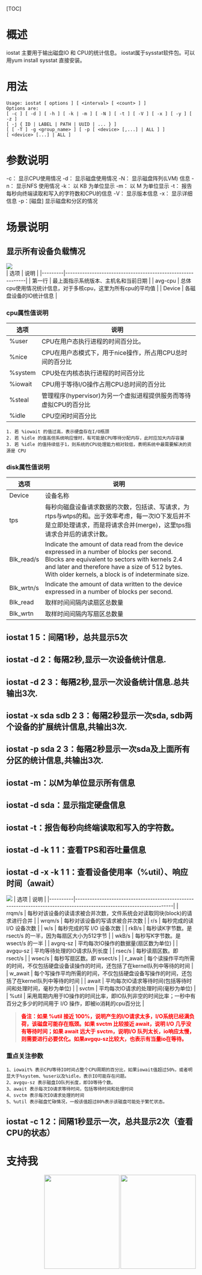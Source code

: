 [TOC]
# 概述
iostat 主要用于输出磁盘IO 和 CPU的统计信息。
iostat属于sysstat软件包。可以用yum install sysstat 直接安装。
# 用法
```
Usage: iostat [ options ] [ <interval> [ <count> ] ]
Options are:
[ -c ] [ -d ] [ -h ] [ -k | -m ] [ -N ] [ -t ] [ -V ] [ -x ] [ -y ] [ -z ]
[ -j { ID | LABEL | PATH | UUID | ... } ]
[ [ -T ] -g <group_name> ] [ -p [ <device> [,...] | ALL ] ]
[ <device> [...] | ALL ]
```
# 参数说明
-c： 显示CPU使用情况
-d： 显示磁盘使用情况
-N： 显示磁盘阵列(LVM) 信息
-n： 显示NFS 使用情况
-k： 以 KB 为单位显示
-m： 以 M 为单位显示
-t： 报告每秒向终端读取和写入的字符数和CPU的信息
-V： 显示版本信息
-x： 显示详细信息
-p：[磁盘] 显示磁盘和分区的情况

# 场景说明
## 显示所有设备负载情况
![](images/screenshot_1587265045224.png)    
| 选项    | 说明                                                        |
|---------|-------------------------------------------------------------|
| 第一行  | 最上面指示系统版本、主机名和当前日期                        |
| avg-cpu | 总体cpu使用情况统计信息，对于多核cpu，这里为所有cpu的平均值 |
| Device  | 各磁盘设备的IO统计信息                                      |
### cpu属性值说明
| 选项    | 说明                                                              |
|---------|-------------------------------------------------------------------|
| %user   | CPU在用户态执行进程的时间百分比。                                 |
| %nice   | CPU在用户态模式下，用于nice操作，所占用CPU总时间的百分比          |
| %system | CPU处在内核态执行进程的时间百分比                                 |
| %iowait | CPU用于等待I/O操作占用CPU总时间的百分比                           |
| %steal  | 管理程序(hypervisor)为另一个虚拟进程提供服务而等待虚拟CPU的百分比 |
| %idle   | CPU空闲时间百分比                                                 |
```
1. 若 %iowait 的值过高，表示硬盘存在I/O瓶颈 
2. 若 %idle 的值高但系统响应慢时，有可能是CPU等待分配内存，此时应加大内存容量 
3. 若 %idle 的值持续低于1，则系统的CPU处理能力相对较低，表明系统中最需要解决的资源是 CPU
```

### disk属性值说明
| 选项       | 说明                                                                                                                                                                                                                                                   |
|------------|--------------------------------------------------------------------------------------------------------------------------------------------------------------------------------------------------------------------------------------------------------|
| Device     | 设备名称                                                                                                                                                                                                                                               |
| tps        | 每秒向磁盘设备请求数据的次数，包括读、写请求，为rtps与wtps的和。出于效率考虑，每一次IO下发后并不是立即处理请求，而是将请求合并(merge)，这里tps指请求合并后的请求计数。                                                                                 |
| Blk_read/s | Indicate the amount of data read from the device expressed in a number of blocks per second. Blocks are equivalent to sectors with kernels 2.4 and later and therefore have a size of 512 bytes. With older kernels, a block is of indeterminate size. |
| Blk_wrtn/s | Indicate the amount of data written to the device expressed in a number of blocks per second.                                                                                                                                                          |
| Blk_read   | 取样时间间隔内读扇区总数量                                                                                                                                                                                                                             |
| Blk_wrtn   | 取样时间间隔内写扇区总数量                                                                                                                                                                                                                             |
         
## iostat 1 5：间隔1秒，总共显示5次
## iostat -d 2：每隔2秒,显示一次设备统计信息.
## iostat -d 2 3：每隔2秒,显示一次设备统计信息.总共输出3次.
## iostat -x sda sdb 2 3：每隔2秒显示一次sda, sdb两个设备的扩展统计信息,共输出3次.
## iostat -p sda 2 3：每隔2秒显示一次sda及上面所有分区的统计信息,共输出3次.
## iostat -m：以M为单位显示所有信息
## iostat -d sda：显示指定硬盘信息
## iostat -t：报告每秒向终端读取和写入的字符数。
## iostat -d -k 1 1：查看TPS和吞吐量信息            
## iostat -d -x -k 1 1：查看设备使用率（%util）、响应时间（await）
![](images/screenshot_1587265440845.png)
| 选项     | 说明                                                                                                                 |
|----------|----------------------------------------------------------------------------------------------------------------------|
| rrqm/s   | 每秒对该设备的读请求被合并次数，文件系统会对读取同块(block)的请求进行合并                                            |
| wrqm/s   | 每秒对该设备的写请求被合并次数                                                                                       |
| r/s      | 每秒完成的读 I/O 设备次数                                                                                            |
| w/s      | 每秒完成的写 I/O 设备次数                                                                                            |
| rkB/s    | 每秒读K字节数。是 rsect/s 的一半，因为每扇区大小为512字节                                                            |
| wkB/s    | 每秒写K字节数。是 wsect/s 的一半                                                                                     |
| avgrq-sz | 平均每次IO操作的数据量(扇区数为单位)                                                                                 |
| avgqu-sz | 平均等待处理的IO请求队列长度                                                                                         |
| rsec/s   | 每秒读扇区数。即 rsect/s                                                                                             |
| wsec/s   | 每秒写扇区数。即 wsect/s                                                                                             |
| r_await  | 每个读操作平均所需的时间，不仅包括硬盘设备读操作的时间，还包括了在kernel队列中等待的时间                             |
| w_await  | 每个写操作平均所需的时间，不仅包括硬盘设备写操作的时间，还包括了在kernel队列中等待的时间                             |
| await    | 平均每次IO请求等待时间(包括等待时间和处理时间，毫秒为单位)                                                           |
| svctm    | 平均每次IO请求的处理时间(毫秒为单位)                                                                                 |
| %util    | 采用周期内用于IO操作的时间比率，即IO队列非空的时间比率；一秒中有百分之多少的时间用于 I/O 操作，即被io消耗的cpu百分比 |
>  <font color="red">**备注：如果 %util 接近 100%，说明产生的I/O请求太多，I/O系统已经满负荷，该磁盘可能存在瓶颈。如果 svctm 比较接近 await，说明 I/O 几乎没有等待时间；如果 await 远大于 svctm，说明I/O 队列太长，io响应太慢，则需要进行必要优化。如果avgqu-sz比较大，也表示有当量io在等待。**</font>

### 重点关注参数
```
1、iowait% 表示CPU等待IO时间占整个CPU周期的百分比，如果iowait值超过50%，或者明显大于%system、%user以及%idle，表示IO可能存在问题。
2、avgqu-sz 表示磁盘IO队列长度，即IO等待个数。
3、await 表示每次IO请求等待时间，包括等待时间和处理时间
4、svctm 表示每次IO请求处理的时间
5、%util 表示磁盘忙碌情况，一般该值超过80%表示该磁盘可能处于繁忙状态。
```
             

## iostat -c 1 2：间隔1秒显示一次，总共显示2次（查看CPU的状态）

# 支持我
<img src="images/微信支付.png" width = "200" height = "250" div align=right />
<img src="images/支付宝支付.png" width = "200" height = "250" div align=right />
